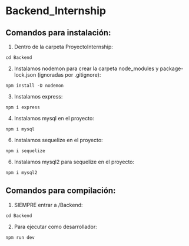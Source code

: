 # Backend_Internship

## Comandos para instalación:

1. Dentro de la carpeta ProyectoInternship:

```
cd Backend
```

2. Instalamos nodemon para crear la carpeta node_modules y package-lock.json (ignoradas por .gitignore):

```
npm install -D nodemon
```

3. Instalamos express:

```
npm i express
```

4. Instalamos mysql en el proyecto:

```
npm i mysql
```

6. Instalamos sequelize en el proyecto:

```
npm i sequelize
```

6. Instalamos mysql2 para sequelize en el proyecto:

```
npm i mysql2
```


## Comandos para compilación:

1. SIEMPRE entrar a /Backend:

```
cd Backend
```

2. Para ejecutar como desarrollador:

```
npm run dev
```

